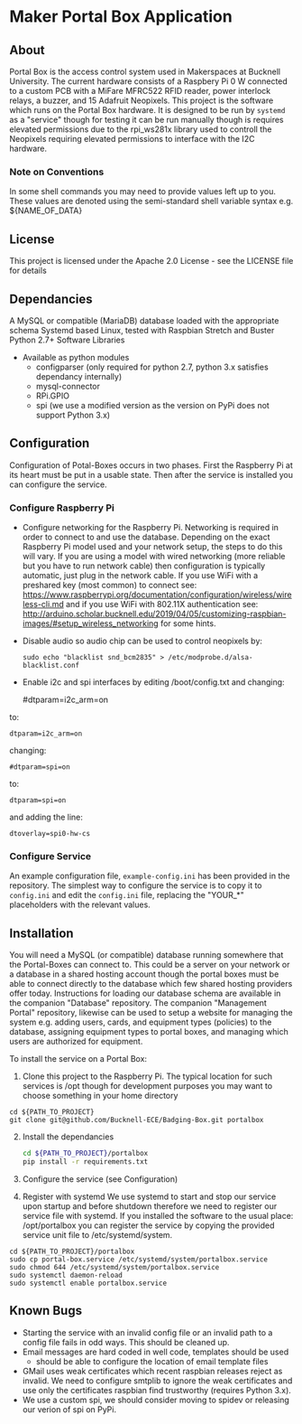 # Maker Portal Box Application

## About
Portal Box is the access control system used in Makerspaces at Bucknell University. The current hardware consists of a Raspbery Pi 0 W connected to a custom PCB with a MiFare MFRC522 RFID reader, power interlock relays, a buzzer, and 15 Adafruit Neopixels. This project is the software which runs on the Portal Box hardware. It is designed to be run by `systemd` as a "service" though for testing it can be run manually though is requires elevated permissions due to the rpi_ws281x library used to controll the Neopixels requiring elevated permissions to interface with the I2C hardware.

### Note on Conventions
In some shell commands you may need to provide values left up to you. These values are denoted using the semi-standard shell variable syntax e.g. ${NAME_OF_DATA} 

## License
This project is licensed under the Apache 2.0 License - see the LICENSE file for details

## Dependancies
A MySQL or compatible (MariaDB) database loaded with the appropriate schema
Systemd based Linux, tested with Raspbian Stretch and Buster
Python 2.7+
Software Libraries
- Available as python modules
	- configparser (only required for python 2.7, python 3.x satisfies dependancy internally)
	- mysql-connector
	- RPi.GPIO
	- spi (we use a modified version as the version on PyPi does not support Python 3.x)

## Configuration
Configuration of Potal-Boxes occurs in two phases. First the Raspberry Pi at its heart must be put in a usable state. Then after the service is installed you can configure the service.

### Configure Raspberry Pi
- Configure networking for the Raspberry Pi. Networking is required in order to connect to and use the database. Depending on the exact Raspberry Pi model used and your network setup, the steps to do this will vary. If you are using a model with wired networking (more reliable but you have to run network cable) then configuration is typically automatic, just plug in the network cable. If you use WiFi with a preshared key (most common) to connect see: https://www.raspberrypi.org/documentation/configuration/wireless/wireless-cli.md and if you use WiFi with 802.11X authentication see: http://arduino.scholar.bucknell.edu/2019/04/05/customizing-raspbian-images/#setup_wireless_networking for some hints.
- Disable audio so audio chip can be used to control neopixels by:

	```
	sudo echo "blacklist snd_bcm2835" > /etc/modprobe.d/alsa-blacklist.conf
	```
- Enable i2c and spi interfaces by editing /boot/config.txt and changing:

	#dtparam=i2c_arm=on

to:

	dtparam=i2c_arm=on

changing:

	#dtparam=spi=on

to:

	dtparam=spi=on

and adding the line:

	dtoverlay=spi0-hw-cs

### Configure Service
An example configuration file, `example-config.ini` has been provided in the repository. The simplest way to configure the service is to copy it to `config.ini` and edit the `config.ini` file, replacing the "YOUR_*" placeholders with the relevant values.

## Installation
You will need a MySQL (or compatible) database running somewhere that the Portal-Boxes can connect to. This could be a server on your network or a database in a shared hosting account though the portal boxes must be able to connect directly to the database which few shared hosting providers offer today. Instructions for loading our database schema are available in the companion "Database" repository. The companion "Management Portal" repository, likewise can be used to setup a website for managing the system e.g. adding users, cards, and equipment types (policies) to the database, assigning equipment types to portal boxes, and managing which users are authorized for equipment.

To install the service on a Portal Box:
1) Clone this project to the Raspberry Pi. The typical location for such services is /opt though for development purposes you may want to choose something in your home directory

```
cd ${PATH_TO_PROJECT}
git clone git@github.com/Bucknell-ECE/Badging-Box.git portalbox
```

2) Install the dependancies
	```sh
	cd ${PATH_TO_PROJECT}/portalbox
	pip install -r requirements.txt
	```

3) Configure the service (see Configuration)

4) Register with systemd
We use systemd to start and stop our service upon startup and before shutdown therefore we need to register our service file with systemd. If you installed the software to the usual place: /opt/portalbox you can register the service by copying the provided service unit file to /etc/systemd/system.

```
cd ${PATH_TO_PROJECT}/portalbox
sudo cp portal-box.service /etc/systemd/system/portalbox.service
sudo chmod 644 /etc/systemd/system/portalbox.service
sudo systemctl daemon-reload
sudo systemctl enable portalbox.service
```

## Known Bugs
- Starting the service with an invalid config file or an invalid path to a config file fails in odd ways. This should be cleaned up.
- Email messages are hard coded in well code, templates should be used
	- should be able to configure the location of email template files
- GMail uses weak certificates which recent raspbian releases reject as invalid. We need to configure smtplib to ignore the weak certificates and use only the certificates raspbian find trustworthy (requires Python 3.x).
- We use a custom spi, we should consider moving to spidev or releasing our verion of spi on PyPi.
